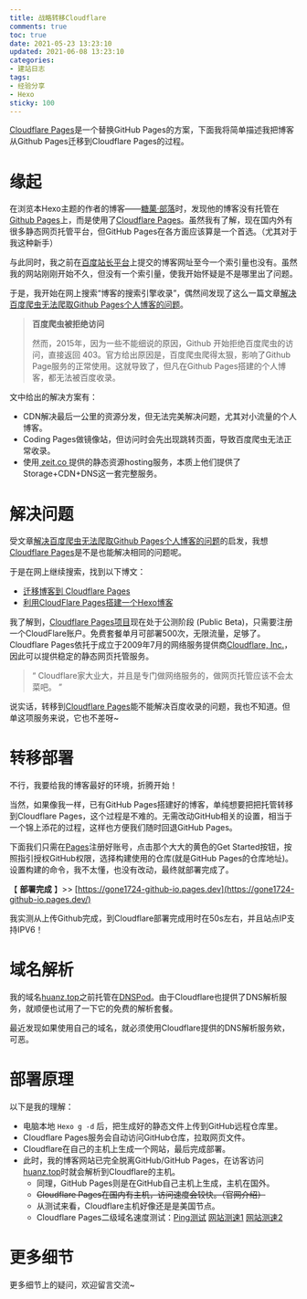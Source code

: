 ```yaml
---
title: 战略转移Cloudflare
comments: true
toc: true
date: 2021-05-23 13:23:10
updated: 2021-06-08 13:23:10
categories:
- 建站日志
tags:
- 经验分享
- Hexo
sticky: 100
---
```


[Cloudflare Pages](https://www.cloudflare.com/zh-cn/)是一个替换GitHub Pages的方案，下面我将简单描述我把博客从Github Pages迁移到Cloudflare Pages的过程。
# 缘起

在浏览本Hexo主题的作者的博客——[糖菓·部落](https://candinya.com/)时，发现他的博客没有托管在<a href="https://github.io" target="_blank">Github Pages</a>上，而是使用了<a href="https://pages.cloudflare.com" target="_blank">Cloudflare Pages</a>。虽然我有了解，现在国内外有很多静态网页托管平台，但GitHub Pages在各方面应该算是一个首选。（尤其对于我这种新手）
<!-- more -->

与此同时，我之前在[百度站长平台](https://ziyuan.baidu.com)上提交的博客网址至今一个索引量也没有。虽然我的网站刚刚开始不久，但没有一个索引量，使我开始怀疑是不是哪里出了问题。

于是，我开始在网上搜索“博客的搜索引擎收录”，偶然间发现了这么一篇文章[解决百度爬虫无法爬取Github Pages个人博客的问题](https://zpjiang.me/2020/01/15/let-baidu-index-github-page/)。
> **百度爬虫被拒绝访问**
>
>然而，2015年，因为一些不能细说的原因，Github 开始拒绝百度爬虫的访问，直接返回 403。官方给出原因是，百度爬虫爬得太狠，影响了Github Page服务的正常使用。这就导致了，但凡在Github Pages搭建的个人博客，都无法被百度收录。

文中给出的解决方案有：
-  CDN解决最后一公里的资源分发，但无法完美解决问题，尤其对小流量的个人博客。
-  Coding Pages做镜像站，但访问时会先出现跳转页面，导致百度爬虫无法正常收录。
-  使用[ zeit.co ](https://zeit.co)提供的静态资源hosting服务，本质上他们提供了Storage+CDN+DNS这一套完整服务。

# 解决问题

受文章[解决百度爬虫无法爬取Github Pages个人博客的问题](https://zpjiang.me/2020/01/15/let-baidu-index-github-page/)的启发，我想<a href="https://pages.cloudflare.com" target="_blank">Cloudflare Pages</a>是不是也能解决相同的问题呢。

于是在网上继续搜索，找到以下博文：
- [迁移博客到 Cloudflare Pages](https://yanqiyu.info/2021/03/06/cloudflare-pages/)
- [利用CloudFlare Pages搭建一个Hexo博客](https://blog.794td.me/archives/14.html)

我了解到，<a href="https://pages.cloudflare.com" target="_blank">Cloudflare Pages项目</a>现在处于公测阶段 (Public Beta)，只需要注册一个CloudFlare账户。免费套餐单月可部署500次，无限流量，足够了。Cloudflare Pages依托于成立于2009年7月的网络服务提供商[Cloudflare, Inc.](https://www.cloudflare.com/zh-cn/)，因此可以提供稳定的静态网页托管服务。

>  “ Cloudflare家大业大，并且是专门做网络服务的，做网页托管应该不会太菜吧。 ”

说实话，转移到<a href="https://pages.cloudflare.com" target="_blank">Cloudflare Pages</a>能不能解决百度收录的问题，我也不知道。但单这项服务来说，它也不差呀~

# 转移部署

不行，我要给我的博客最好的环境，折腾开始！

当然，如果像我一样，已有GitHub Pages搭建好的博客，单纯想要把把托管转移到Cloudflare Pages，这个过程是不难的。无需改动GitHub相关的设置，相当于一个锦上添花的过程，这样也方便我们随时回退GitHub Pages。

下面我们只需在[Pages](https://pages.cloudflare.com)注册好账号，点击那个大大的黄色的Get Started按钮，按照指引授权GitHub权限，选择构建使用的仓库(就是GitHub Pages的仓库地址)。设置构建的命令，我不太懂，也没有改动，最终就部署完成了。

【 **部署完成** 】>> [https://gone1724-github-io.pages.dev](https://gone1724-github-io.pages.dev/)

我实测从上传Github完成，到Cloudflare部署完成用时在50s左右，并且站点IP支持IPV6！

# 域名解析

我的域名[huanz.top](https://huanz.top/)之前托管在[DNSPod](https://dnspod.cn)。由于Cloudflare也提供了DNS解析服务，就顺便也试用了一下它的免费的解析套餐。

最近发现如果使用自己的域名，就必须使用Cloudflare提供的DNS解析服务欸，可恶。

# 部署原理

以下是我的理解：

- 电脑本地 `Hexo g -d` 后，把生成好的静态文件上传到GitHub远程仓库里。
- Cloudflare Pages服务会自动访问GitHub仓库，拉取网页文件。
- Cloudflare在自己的主机上生成一个网站，最后完成部署。
- 此时，我的博客网站已完全脱离GitHub/GitHub Pages，在访客访问[huanz.top](https://huanz.top/)时就会解析到Cloudflare的主机。
  + 同理，GitHub Pages则是在GitHub自己主机上生成，主机在国外。
  + ~~Cloudflare Pages在国内有主机，访问速度会较快。（官网介绍）~~
  + 从测试来看，Cloudflare主机好像还是是美国节点。
  + Cloudflare Pages二级域名速度测试：[Ping测试](http://ping.chinaz.com/gone1724-github-io.pages.dev) [网站测速1](https://www.ping.cn/http/gone1724-github-io.pages.dev) [网站测速2](http://tool.chinaz.com/speedtest/gone1724-github-io.pages.dev)

# 更多细节

更多细节上的疑问，欢迎留言交流~
